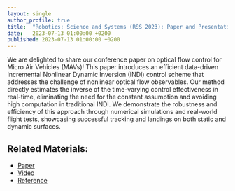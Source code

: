 ```yaml
---
layout: single
author_profile: true
title:  "Robotics: Science and Systems (RSS 2023): Paper and Presentation"
date:   2023-07-13 01:00:00 +0200
published: 2023-07-13 01:00:00 +0200
---
```


<p>
We are delighted to share our conference paper on optical flow control for Micro Air Vehicles (MAVs)! This paper introduces an efficient data-driven Incremental Nonlinear Dynamic Inversion (INDI) control scheme that addresses the challenge of nonlinear optical flow observables. Our method directly estimates the inverse of the time-varying control effectiveness in real-time, eliminating the need for the constant assumption and avoiding high computation in traditional INDI. We demonstrate the robustness and efficiency of this approach through numerical simulations and real-world flight tests, showcasing successful tracking and landings on both static and dynamic surfaces. 
</p>

## Related Materials:
- [Paper](https://lnkd.in/gm3znxsC)
- [Video](https://lnkd.in/guxCfDMD)
- [Reference](https://lnkd.in/gXB6q-8Z)

